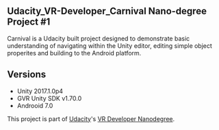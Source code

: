 ## Udacity_VR-Developer_Carnival Nano-degree Project #1
Carnival is a Udacity built project designed to demonstrate basic understanding of navigating within the Unity editor, editing simple object properites and building to the Android platform.


## Versions
- Unity 2017.1.0p4
- GVR Unity SDK v1.70.0
- Androoid 7.0


This project is part of [Udacity](https://www.udacity.com "Udacity - Be in demand")'s [VR Developer Nanodegree](https://www.udacity.com/course/vr-developer-nanodegree--nd017).